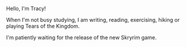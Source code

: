 Hello, I'm Tracy!

When I'm not busy studying, I am writing, reading, exercising, hiking or playing Tears of the Kingdom. 

I'm patiently waiting for the release of the new Skryrim game. 



<!---
tracyscode/tracyscode is a ✨ special ✨ repository because its `README.md` (this file) appears on your GitHub profile.
You can click the Preview link to take a look at your changes.
--->
